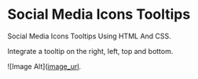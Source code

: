 # Social Media Icons Tooltips

Social Media Icons Tooltips Using HTML And CSS.

Integrate a tooltip on the right, left, top and bottom.

![Image Alt]([image_url](https://github.com/SBJOYNUR/Social-Icons-Tooltip/blob/888f35256dd3b98e14b2eb9a09d18b296a894bc5/Preview.png).
